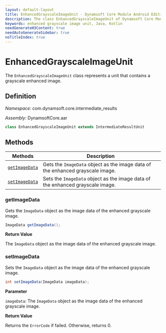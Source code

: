 ```yaml
---
layout: default-layout
title: EnhancedGrayscaleImageUnit - Dynamsoft Core Module Android Edition API Reference
description: The class EnhancedGrayscaleImageUnit of Dynamsoft Core Module represents a unit that contains a grayscale enhanced image.
keywords: enhanced grayscale image unit, Java, Kotlin
needGenerateH3Content: true
needAutoGenerateSidebar: true
noTitleIndex: true
---
```


# EnhancedGrayscaleImageUnit

The `EnhancedGrayscaleImageUnit` class represents a unit that contains a grayscale enhanced image.

## Definition

*Namespace:* com.dynamsoft.core.intermediate_results

*Assembly:* DynamsoftCore.aar

```java
class EnhancedGrayscaleImageUnit extends IntermediateResultUnit
```

## Methods

| Methods | Description |
| ------- | ----------- |
| [`getImageData`](#getimagedata) | Gets the `ImageData` object as the image data of the enhanced grayscale image. |
| [`setImageData`](#setimagedata) | Sets the `ImageData` object as the image data of the enhanced grayscale image. |

### getImageData

Gets the `ImageData` object as the image data of the enhanced grayscale image.

```java
ImageData getImageData();
```

**Return Value**

The `ImageData` object as the image data of the enhanced grayscale image.

### setImageData

Sets the `ImageData` object as the image data of the enhanced grayscale image.

```java
int setImageData(ImageData imageData);
```

**Parameter**

`imageData`: The `ImageData` object as the image data of the enhanced grayscale image.

**Return Value**

Returns the `ErrorCode` if failed. Otherwise, returns 0.
